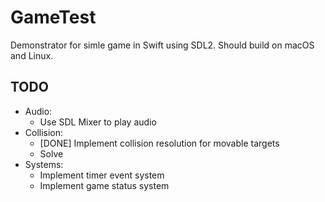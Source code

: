 # GameTest

Demonstrator for simle game in Swift using SDL2. Should build on macOS and Linux.

## TODO
- Audio:
  - Use SDL Mixer to play audio
- Collision:
  - [DONE] Implement collision resolution for movable targets
  - Solve 
- Systems:
  - Implement timer event system
  - Implement game status system
